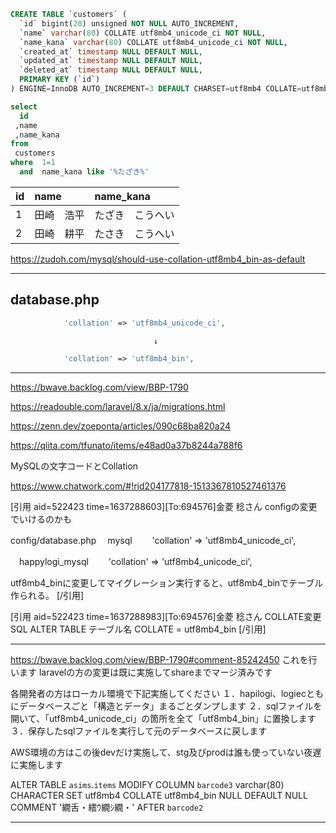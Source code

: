 ```sql
CREATE TABLE `customers` (
  `id` bigint(20) unsigned NOT NULL AUTO_INCREMENT,
  `name` varchar(80) COLLATE utf8mb4_unicode_ci NOT NULL,
  `name_kana` varchar(80) COLLATE utf8mb4_unicode_ci NOT NULL,
  `created_at` timestamp NULL DEFAULT NULL,
  `updated_at` timestamp NULL DEFAULT NULL,
  `deleted_at` timestamp NULL DEFAULT NULL,
  PRIMARY KEY (`id`)
) ENGINE=InnoDB AUTO_INCREMENT=3 DEFAULT CHARSET=utf8mb4 COLLATE=utf8mb4_unicode_ci
```

```sql
select
  id
 ,name
 ,name_kana
from
 customers
where  1=1
  and  name_kana like '%たざき%'
```

|  id   |  name   |  name_kana  |
|:------|:--------|:------------|
|  1    |  田崎　浩平  |  たざき　こうへい   |
|  2    |  田崎　耕平  |  たさき　こうへい   |





https://zudoh.com/mysql/should-use-collation-utf8mb4_bin-as-default




__________________________________________________________________________________________
## database.php
```php
            'collation' => 'utf8mb4_unicode_ci',

                                ↓

            'collation' => 'utf8mb4_bin',
```

____________________________________________________________________
https://bwave.backlog.com/view/BBP-1790



https://readouble.com/laravel/8.x/ja/migrations.html


https://zenn.dev/zoeponta/articles/090c68ba820a24

https://qiita.com/tfunato/items/e48ad0a37b8244a788f6


MySQLの文字コードとCollation





https://www.chatwork.com/#!rid204177818-1513367810527461376

[引用 aid=522423 time=1637288603][To:694576]金菱 稔さん
configの変更でいけるのかも

config/database.php
　mysql
　　'collation' => 'utf8mb4_unicode_ci',

　happylogi_mysql
　　'collation' => 'utf8mb4_unicode_ci',

utf8mb4_binに変更してマイグレーション実行すると、utf8mb4_binでテーブル作られる。
[/引用]


[引用 aid=522423 time=1637288983][To:694576]金菱 稔さん
COLLATE変更SQL
ALTER TABLE テーブル名 COLLATE = utf8mb4_bin
[/引用]



________________________________________________________________________________________________

https://bwave.backlog.com/view/BBP-1790#comment-85242450
これを行います
laravelの方の変更は既に実施してshareまでマージ済みです

各開発者の方はローカル環境で下記実施してください
１．hapilogi、logiecともにデータベースごと「構造とデータ」まるごとダンプします
２．sqlファイルを開いて、「utf8mb4_unicode_ci」の箇所を全て「utf8mb4_bin」に置換します
３．保存したsqlファイルを実行して元のデータベースに戻します

AWS環境の方はこの後devだけ実施して、stg及びprodは誰も使っていない夜遅に実施します



ALTER TABLE `asims`.`items` 
MODIFY COLUMN `barcode3` varchar(80) CHARACTER SET utf8mb4 COLLATE utf8mb4_bin NULL DEFAULT NULL COMMENT '繝舌・繧ｳ繝ｼ繝・' AFTER `barcode2`





___



